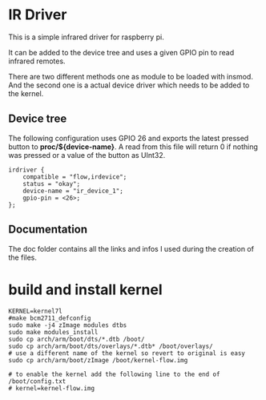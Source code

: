 # IR Driver
This is a simple infrared driver for raspberry pi.

It can be added to the device tree and uses a given GPIO pin to read infrared remotes.

There are two different methods one as module to be loaded with insmod. 
And the second one is a actual device driver which needs to be added to the kernel.

##  Device tree
The following configuration uses GPIO 26 and exports the latest pressed button to **proc/${device-name}**. 
A read from this file will return 0 if nothing was pressed or a value of the button as UInt32.

```
irdriver {
    compatible = "flow,irdevice";
    status = "okay";
    device-name = "ir_device_1";
    gpio-pin = <26>;
};
```

## Documentation
The doc folder contains all the links and infos I used during the creation of the files.

# build and install kernel
```
KERNEL=kernel7l
#make bcm2711_defconfig
sudo make -j4 zImage modules dtbs
sudo make modules_install
sudo cp arch/arm/boot/dts/*.dtb /boot/
sudo cp arch/arm/boot/dts/overlays/*.dtb* /boot/overlays/
# use a different name of the kernel so revert to original is easy
sudo cp arch/arm/boot/zImage /boot/kernel-flow.img 

# to enable the kernel add the following line to the end of /boot/config.txt
# kernel=kernel-flow.img
```